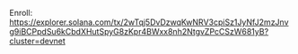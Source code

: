 Enroll: https://explorer.solana.com/tx/2wTqj5DvDzwqKwNRV3cpiSz1JyNfJ2mzJnvg9iBCPpdSu6kCbdXHutSpyG8zKpr4BWxx8nh2NtgvZPcCSzW681yB?cluster=devnet
